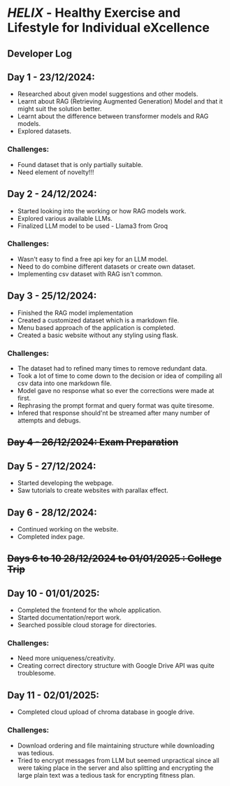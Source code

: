 # **_HELIX_** - Healthy Exercise and Lifestyle for Individual eXcellence
## Developer Log

## Day 1 - 23/12/2024:
- Researched about given model suggestions and other models.
- Learnt about RAG (Retrieving Augmented Generation) Model and that it might suit the solution better.
- Learnt about the difference between transformer models and RAG models.
- Explored datasets.
### Challenges:
- Found dataset that is only partially suitable.
- Need element of novelty!!!

## Day 2 - 24/12/2024:
- Started looking into the working or how RAG models work.
- Explored various available LLMs.
- Finalized LLM model to be used - Llama3 from Groq
### Challenges:
  - Wasn't easy to find a free api key for an LLM model.
  - Need to do combine different datasets or create own dataset.
  - Implementing csv dataset with RAG isn't common.

## Day 3 - 25/12/2024:
- Finished the RAG model implementation
- Created a customized dataset which is a markdown file.
- Menu based approach of the application is completed.
- Created a basic website without any styling using flask.
### Challenges:
- The dataset had to refined many times to remove redundant data.
- Took a lot of time to come down to the decision or idea of compiling all csv data into one markdown file.
- Model gave no response what so ever the corrections were made at first.
- Rephrasing the prompt format and query format was quite tiresome.
- Infered that response should'nt be streamed after many number of attempts and debugs.

## ~~Day 4 - 26/12/2024: Exam Preparation~~

## Day 5 - 27/12/2024:
- Started developing the webpage.
- Saw tutorials to create websites with parallax effect.

## Day 6 - 28/12/2024:
- Continued working on the website.
- Completed index page.

## ~~Days 6 to 10 28/12/2024 to 01/01/2025 : College Trip~~

## Day 10 - 01/01/2025:
- Completed the frontend for the whole application.
- Started documentation/report work.
- Searched possible cloud storage for directories.
### Challenges:
- Need more uniqueness/creativity.
- Creating correct directory structure with Google Drive API was quite troublesome.

## Day 11 - 02/01/2025:
- Completed cloud upload of chroma database in google drive.
### Challenges:
- Download ordering and file maintaining structure while downloading was tedious.
- Tried to encrypt messages from LLM but seemed unpractical since all were taking place in the server and also splitting and encrypting the large plain text was a tedious task for encrypting fitness plan.
